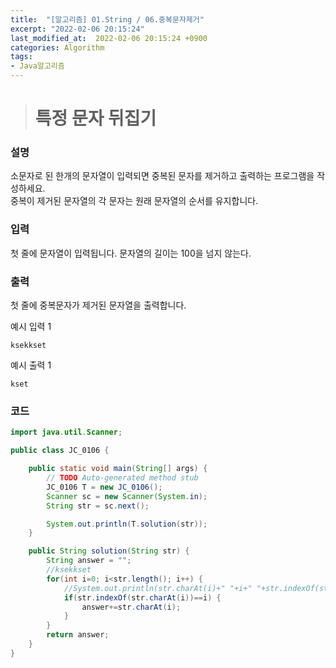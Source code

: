 ```yaml
---
title:  "[알고리즘] 01.String / 06.중복문자제거"
excerpt: "2022-02-06 20:15:24"
last_modified_at:  2022-02-06 20:15:24 +0900
categories: Algorithm
tags:
- Java알고리즘
---
```


># 특정 문자 뒤집기  

### 설명  

소문자로 된 한개의 문자열이 입력되면 중복된 문자를 제거하고 출력하는 프로그램을 작성하세요.  
중복이 제거된 문자열의 각 문자는 원래 문자열의 순서를 유지합니다.  


### 입력  

첫 줄에 문자열이 입력됩니다. 문자열의 길이는 100을 넘지 않는다.  


### 출력  

첫 줄에 중복문자가 제거된 문자열을 출력합니다.  


예시 입력 1   
```
ksekkset
```
예시 출력 1  
```
kset
```


### 코드  

```java
import java.util.Scanner;

public class JC_0106 {

	public static void main(String[] args) {
		// TODO Auto-generated method stub
		JC_0106 T = new JC_0106();
		Scanner sc = new Scanner(System.in);
		String str = sc.next();

		System.out.println(T.solution(str));
	}

	public String solution(String str) {
		String answer = "";
		//ksekkset
		for(int i=0; i<str.length(); i++) {
			//System.out.println(str.charAt(i)+" "+i+" "+str.indexOf(str.charAt(i)));
			if(str.indexOf(str.charAt(i))==i) {
				answer+=str.charAt(i);
			}
		}
		return answer;
	}
}

```
